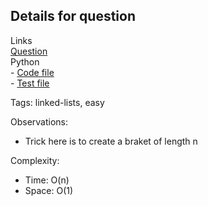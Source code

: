 ## Details for question

Links   
[Question](https://leetcode.com/problems/remove-nth-node-from-end-of-list/description/?envType=study-plan-v2&envId=top-interview-150) <br>
Python  
    - [Code file](lc19_remove_nth_node_from_end_of_list.py)  
    - [Test file](lc19_remove_nth_node_from_end_of_list_test.py)

Tags: linked-lists, easy

Observations:

- Trick here is to create a braket of length n

Complexity:

- Time: O(n)
- Space: O(1)
